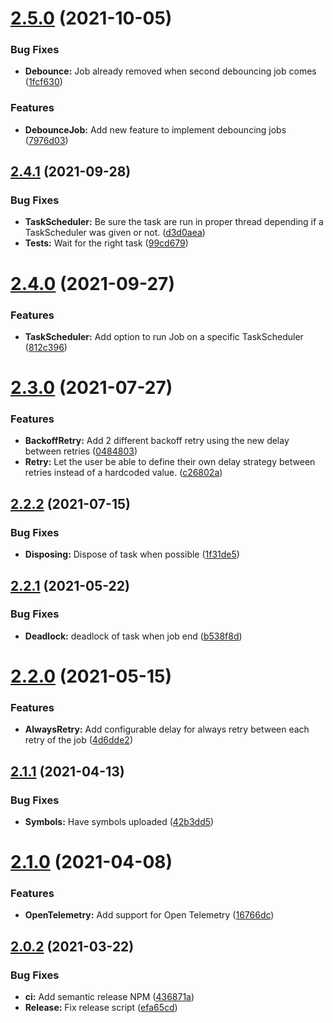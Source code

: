 # [2.5.0](https://github.com/Belphemur/Job.Scheduler/compare/v2.4.1...v2.5.0) (2021-10-05)


### Bug Fixes

* **Debounce:** Job already removed when second debouncing job comes ([1fcf630](https://github.com/Belphemur/Job.Scheduler/commit/1fcf630dce12e2c451078a52fe483dba5f1f4c6a))


### Features

* **DebounceJob:** Add new feature to implement debouncing jobs ([7976d03](https://github.com/Belphemur/Job.Scheduler/commit/7976d038da7018026fa9dae27d10e84d623f3a70))

## [2.4.1](https://github.com/Belphemur/Job.Scheduler/compare/v2.4.0...v2.4.1) (2021-09-28)


### Bug Fixes

* **TaskScheduler:** Be sure the task are run in proper thread depending if a TaskScheduler was given or not. ([d3d0aea](https://github.com/Belphemur/Job.Scheduler/commit/d3d0aea9224e4b150b567a7cfb2288e679e8a2cd))
* **Tests:** Wait for the right task ([99cd679](https://github.com/Belphemur/Job.Scheduler/commit/99cd679f87726515ecd1e3a7148859cc010c10ca))

# [2.4.0](https://github.com/Belphemur/Job.Scheduler/compare/v2.3.0...v2.4.0) (2021-09-27)


### Features

* **TaskScheduler:** Add option to run Job on a specific TaskScheduler ([812c396](https://github.com/Belphemur/Job.Scheduler/commit/812c396a0803c21fa3e262cc1d646dcbe8cb3d86))

# [2.3.0](https://github.com/Belphemur/Job.Scheduler/compare/v2.2.2...v2.3.0) (2021-07-27)


### Features

* **BackoffRetry:** Add 2 different backoff retry using the new delay between retries ([0484803](https://github.com/Belphemur/Job.Scheduler/commit/0484803cf58a83cf046c5c8f135f56ea5785ec0b))
* **Retry:** Let the user be able to define their own delay strategy between retries instead of a hardcoded value. ([c26802a](https://github.com/Belphemur/Job.Scheduler/commit/c26802a4b522df46259885060ec25345c721867e))

## [2.2.2](https://github.com/Belphemur/Job.Scheduler/compare/v2.2.1...v2.2.2) (2021-07-15)


### Bug Fixes

* **Disposing:** Dispose of task when possible ([1f31de5](https://github.com/Belphemur/Job.Scheduler/commit/1f31de5346903de90a366dbf182fc68f9c45bbd7))

## [2.2.1](https://github.com/Belphemur/Job.Scheduler/compare/v2.2.0...v2.2.1) (2021-05-22)


### Bug Fixes

* **Deadlock:** deadlock of task when job end ([b538f8d](https://github.com/Belphemur/Job.Scheduler/commit/b538f8d542e23b3a535e125125ed52bb5822efc7))

# [2.2.0](https://github.com/Belphemur/Job.Scheduler/compare/v2.1.1...v2.2.0) (2021-05-15)


### Features

* **AlwaysRetry:** Add configurable delay for always retry between each retry of the job ([4d6dde2](https://github.com/Belphemur/Job.Scheduler/commit/4d6dde2f8faacdada5318a42dd482b49dfd6eb7b))

## [2.1.1](https://github.com/Belphemur/Job.Scheduler/compare/v2.1.0...v2.1.1) (2021-04-13)


### Bug Fixes

* **Symbols:** Have symbols uploaded ([42b3dd5](https://github.com/Belphemur/Job.Scheduler/commit/42b3dd551ee6085239ba6c1ee45954187c5fc087))

# [2.1.0](https://github.com/Belphemur/Job.Scheduler/compare/v2.0.2...v2.1.0) (2021-04-08)


### Features

* **OpenTelemetry:** Add support for Open Telemetry ([16766dc](https://github.com/Belphemur/Job.Scheduler/commit/16766dc6749128718a37012b49ffb2a9d5e87beb))

## [2.0.2](https://github.com/Belphemur/Job.Scheduler/compare/v2.0.1...v2.0.2) (2021-03-22)


### Bug Fixes

* **ci:** Add semantic release NPM ([436871a](https://github.com/Belphemur/Job.Scheduler/commit/436871aeca53b30a32712219d534366e09c4b1d2))
* **Release:** Fix release script ([efa65cd](https://github.com/Belphemur/Job.Scheduler/commit/efa65cd86a035267021744535360afd968324d74))

